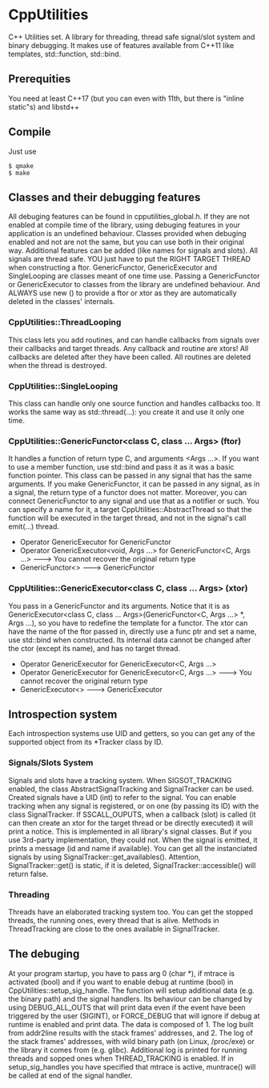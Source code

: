 # CppUtilities
C++ Utilities set. A library for threading, thread safe signal/slot system and binary debugging. It makes use of features available from C++11 like templates, std::function, std::bind.

## Prerequities
You need at least C++17 (but you can even with 11th, but there is "inline static"s) and libstd++

## Compile
Just use
```
$ qmake
$ make
```

## Classes and their debugging features
All debuging features can be found in cpputilities_global.h. If they are not enabled at compile time of the library, using debuging features in your application is an undefined behaviour. Classes provided when debuging enabled and not are not the same, but you can use both in their original way. Additional features can be added (like names for signals and slots). All signals are thread safe. YOU just have to put the RIGHT TARGET THREAD when constructing a ftor.
GenericFunctor, GenericExecutor and SingleLooping are classes meant of one time use. Passing a GenericFunctor or GenericExecutor to classes from the library are undefined behaviour. And ALWAYS use new () to provide a ftor or xtor as they are automatically deleted in the classes' internals.

### CppUtilities::ThreadLooping
This class lets you add routines, and can handle callbacks from signals over their callbacks and target threads.
Any callback and routine are xtors!
All callbacks are deleted after they have been called.
All routines are deleted when the thread is destroyed.

### CppUtilities::SingleLooping
This class can handle only one source function and handles callbacks too. It works the same way as std::thread(...): you create it and use it only one time.

### CppUtilities::GenericFunctor<class C, class ... Args> (ftor)
It handles a function of return type C, and arguments <Args ...>. If you want to use a member function, use std::bind and pass it as it was a basic function pointer.
This class can be passed in any signal that has the same arguments. If you make GenericFunctor<class C>, it can be passed in any signal, as in a signal, the return type of a functor does not matter. Moreover, you can connect GenericFunctor<class C> to any signal and use that as a notifier or such.
You can specify a name for it, a target CppUtilities::AbstractThread so that the function will be executed in the target thread, and not in the signal's call emit(...) thread.
+ Operator GenericExecutor<C> for GenericFunctor<C>
+ Operator GenericExecutor<void, Args ...> for GenericFunctor<C, Args ...> ---> You cannot recover the original return type
+ GenericFunctor<> ---> GenericFunctor<void> 

### CppUtilities::GenericExecutor<class C, class ... Args> (xtor)
You pass in a GenericFunctor and its arguments. Notice that it is as GenericExecutor<class C, class ... Args>(GenericFunctor<C, Args ...> *, Args ...), so you have to redefine the template for a functor. The xtor can have the name of the ftor passed in, directly use a func ptr and set a name, use std::bind when constructed. Its internal data cannot be changed after the ctor (except its name), and has no target thread.
+ Operator GenericExecutor<C> for GenericExecutor<C, Args ...>
+ Operator GenericExecutor<void> for GenericExecutor<C, Args ...> ---> You cannot recover the original return type
+ GenericExecutor<> ---> GenericExecutor<void>

## Introspection system
Each introspection systems use UID and getters, so you can get any of the supported object from its *Tracker class by ID.
  
### Signals/Slots System
Signals and slots have a tracking system. When SIGSOT_TRACKING enabled, the class AbstractSignalTracking and SignalTracker can be used. Created signals have a UID (int) to refer to the signal. You can enable tracking when any signal is registered, or on one (by passing its ID) with the class SignalTracker. If SSCALL_OUPUTS, when a callback (slot) is called (it can then create an xtor for the target thread or be directly executed) it will print a notice. This is implemented in all library's signal classes. But if you use 3rd-party implementation, they could not. When the signal is emitted, it prints a message (id and name if available).
You can get all the instanciated signals by using SignalTracker::get_availables().
Attention, SignalTracker::get() is static, if it is deleted, SignalTracker::accessible() will return false.

### Threading
Threads have an elaborated tracking system too. You can get the stopped threads, the running ones, every thread that is alive. Methods in ThreadTracking are close to the ones available in SignalTracker.

## The debuging
At your program startup, you have to pass arg 0 (char *), if mtrace is activated (bool) and if you want to enable debug at runtime (bool) in CppUtilities::setup_sig_handle. The function will setup additional data (e.g. the binary path) and the signal handlers. Its behaviour can be changed by using DEBUG_ALL_OUTS that will print data even if the event have been triggered by the user (SIGINT), or FORCE_DEBUG that will ignore if debug at runtime is enabled and print data. The data is composed of 1. The log built from addr2line results with the stack frames' addresses, and 2. The log of the stack frames' addresses, with wild binary path (on Linux, /proc/exe) or the library it comes from (e.g. glibc). Additional log is printed for running threads and sopped ones when THREAD_TRACKING is enabled. If in setup_sig_handles you have specified that mtrace is active, muntrace() will be called at end of the signal handler.
